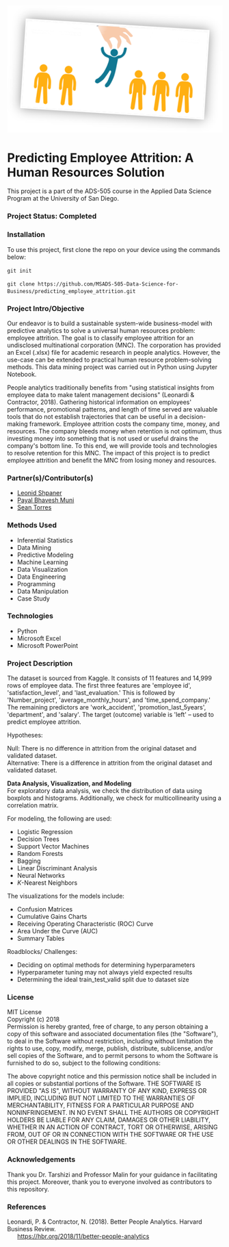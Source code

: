 <p align = "center">
  <img src="https://github.com/MSADS-505-Data-Science-for-Business/predicting_employee_attrition/blob/main/attrition.png">
</p>

# Predicting Employee Attrition: A Human Resources Solution

This project is a part of the ADS-505 course in the Applied Data Science Program at the University of San Diego. 

### Project Status: Completed

### Installation

To use this project, first clone the repo on your device using the commands below:

`git init`

`git clone https://github.com/MSADS-505-Data-Science-for-Business/predicting_employee_attrition.git`

### Project Intro/Objective

Our endeavor is to build a sustainable system-wide business-model with predictive analytics to solve a universal human resources problem: employee attrition. The goal is to classify employee attrition for an undisclosed multinational corporation (MNC). The corporation has provided an Excel (.xlsx) file for academic research in people analytics. However, the use-case can be extended to practical human resource problem-solving methods. This data mining project was carried out in Python using Jupyter Notebook.

People analytics traditionally benefits from "using statistical insights from employee data to make talent management decisions" (Leonardi & Contractor, 2018). Gathering historical information on employees' performance, promotional patterns, and length of time served are valuable tools that do not establish trajectories that can be useful in a decision-making framework. Employee attrition costs the company time, money, and resources. The company bleeds money when retention is not optimum, thus investing money into something that is not used or useful drains the company's bottom line. To this end, we will provide tools and technologies to resolve retention for this MNC. The impact of this project is to predict employee attrition and benefit the MNC from losing money and resources.

### Partner(s)/Contributor(s) 

* [Leonid Shpaner](https://www.leonshpaner.com)
* [Payal Bhavesh Muni](https://github.com/orgs/MSADS-505-Data-Science-for-Business/people/munipayal1)
* [Sean Torres](https://github.com/orgs/MSADS-505-Data-Science-for-Business/people/seantorres)

### Methods Used
* Inferential Statistics
* Data Mining
* Predictive Modeling
* Machine Learning
* Data Visualization
* Data Engineering
* Programming
* Data Manipulation
* Case Study 

### Technologies
* Python 
* Microsoft Excel
* Microsoft PowerPoint

### Project Description
The dataset is sourced from Kaggle. It consists of 11 features and 14,999 rows of employee data. The first three features are 'employee id', 'satisfaction_level', and 'last_evaluation.' This is followed by 'Number_project', 'average_monthly_hours', and 'time_spend_company.' The remaining predictors are 'work_accident', 'promotion_last_5years', 'department', and 'salary'. The target (outcome) variable is 'left' – used to predict employee attrition. 

Hypotheses:   

Null: There is no difference in attrition from the original dataset and validated dataset.    
Alternative: There is a difference in attrition from the original dataset and validated dataset.

**Data Analysis, Visualization, and Modeling**  
For exploratory data analysis, we check the distribution of data using boxplots and histograms. Additionally, we check for multicollinearity using a correlation matrix.

For modeling, the following are used:
* Logistic Regression
* Decision Trees
* Support Vector Machines
* Random Forests
* Bagging
* Linear Discriminant Analysis
* Neural Networks
* *K*-Nearest Neighbors

The visualizations for the models include: 
* Confusion Matrices
* Cumulative Gains Charts
* Receiving Operating Characteristic (ROC) Curve
* Area Under the Curve (AUC)
* Summary Tables

Roadblocks/ Challenges:
* Deciding on optimal methods for determining hyperparameters
* Hyperparameter tuning may not always yield expected results
* Determining the ideal train_test_valid split due to dataset size

### License
MIT License  
Copyright (c) 2018  
Permission is hereby granted, free of charge, to any person obtaining a copy of this software and associated documentation files (the "Software"), to deal in the Software without restriction, including without limitation the rights to use, copy, modify, merge, publish, distribute, sublicense, and/or sell copies of the Software, and to permit persons to whom the Software is furnished to do so, subject to the following conditions:

The above copyright notice and this permission notice shall be included in all copies or substantial portions of the Software. THE SOFTWARE IS PROVIDED "AS IS", WITHOUT WARRANTY OF ANY KIND, EXPRESS OR IMPLIED, INCLUDING BUT NOT LIMITED TO THE WARRANTIES OF MERCHANTABILITY, FITNESS FOR A PARTICULAR PURPOSE AND NONINFRINGEMENT. IN NO EVENT SHALL THE AUTHORS OR COPYRIGHT HOLDERS BE LIABLE FOR ANY CLAIM, DAMAGES OR OTHER LIABILITY, WHETHER IN AN ACTION OF CONTRACT, TORT OR OTHERWISE, ARISING FROM, OUT OF OR IN CONNECTION WITH THE SOFTWARE OR THE USE OR OTHER DEALINGS IN THE SOFTWARE.

### Acknowledgements
Thank you Dr. Tarshizi and Professor Malin for your guidance in facilitating this project. Moreover, thank you to everyone involved as contributors to this repository.

### References
Leonardi, P. & Contractor, N. (2018). Better People Analytics. Harvard Business Review.  
&nbsp;&nbsp;&nbsp;&nbsp;&nbsp; https://hbr.org/2018/11/better-people-analytics 
